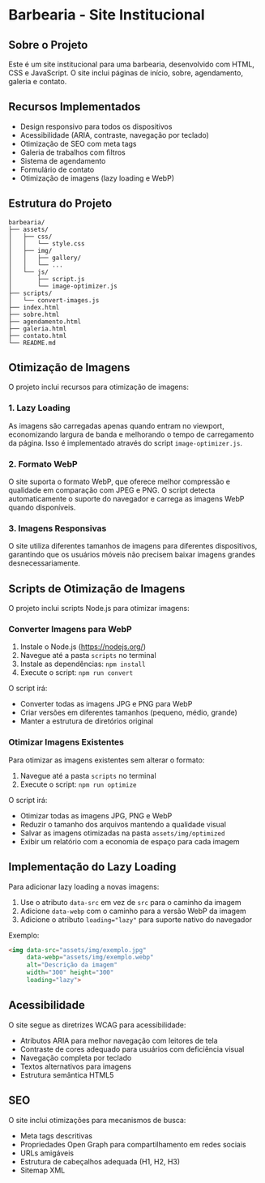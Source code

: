 # Barbearia - Site Institucional

## Sobre o Projeto

Este é um site institucional para uma barbearia, desenvolvido com HTML, CSS e JavaScript. O site inclui páginas de início, sobre, agendamento, galeria e contato.

## Recursos Implementados

- Design responsivo para todos os dispositivos
- Acessibilidade (ARIA, contraste, navegação por teclado)
- Otimização de SEO com meta tags
- Galeria de trabalhos com filtros
- Sistema de agendamento
- Formulário de contato
- Otimização de imagens (lazy loading e WebP)

## Estrutura do Projeto

```
barbearia/
├── assets/
│   ├── css/
│   │   └── style.css
│   ├── img/
│   │   ├── gallery/
│   │   └── ...
│   └── js/
│       ├── script.js
│       └── image-optimizer.js
├── scripts/
│   └── convert-images.js
├── index.html
├── sobre.html
├── agendamento.html
├── galeria.html
├── contato.html
└── README.md
```

## Otimização de Imagens

O projeto inclui recursos para otimização de imagens:

### 1. Lazy Loading

As imagens são carregadas apenas quando entram no viewport, economizando largura de banda e melhorando o tempo de carregamento da página. Isso é implementado através do script `image-optimizer.js`.

### 2. Formato WebP

O site suporta o formato WebP, que oferece melhor compressão e qualidade em comparação com JPEG e PNG. O script detecta automaticamente o suporte do navegador e carrega as imagens WebP quando disponíveis.

### 3. Imagens Responsivas

O site utiliza diferentes tamanhos de imagens para diferentes dispositivos, garantindo que os usuários móveis não precisem baixar imagens grandes desnecessariamente.

## Scripts de Otimização de Imagens

O projeto inclui scripts Node.js para otimizar imagens:

### Converter Imagens para WebP

1. Instale o Node.js (https://nodejs.org/)
2. Navegue até a pasta `scripts` no terminal
3. Instale as dependências: `npm install`
4. Execute o script: `npm run convert`

O script irá:
- Converter todas as imagens JPG e PNG para WebP
- Criar versões em diferentes tamanhos (pequeno, médio, grande)
- Manter a estrutura de diretórios original

### Otimizar Imagens Existentes

Para otimizar as imagens existentes sem alterar o formato:

1. Navegue até a pasta `scripts` no terminal
2. Execute o script: `npm run optimize`

O script irá:
- Otimizar todas as imagens JPG, PNG e WebP
- Reduzir o tamanho dos arquivos mantendo a qualidade visual
- Salvar as imagens otimizadas na pasta `assets/img/optimized`
- Exibir um relatório com a economia de espaço para cada imagem

## Implementação do Lazy Loading

Para adicionar lazy loading a novas imagens:

1. Use o atributo `data-src` em vez de `src` para o caminho da imagem
2. Adicione `data-webp` com o caminho para a versão WebP da imagem
3. Adicione o atributo `loading="lazy"` para suporte nativo do navegador

Exemplo:

```html
<img data-src="assets/img/exemplo.jpg" 
     data-webp="assets/img/exemplo.webp" 
     alt="Descrição da imagem" 
     width="300" height="300" 
     loading="lazy">
```

## Acessibilidade

O site segue as diretrizes WCAG para acessibilidade:

- Atributos ARIA para melhor navegação com leitores de tela
- Contraste de cores adequado para usuários com deficiência visual
- Navegação completa por teclado
- Textos alternativos para imagens
- Estrutura semântica HTML5

## SEO

O site inclui otimizações para mecanismos de busca:

- Meta tags descritivas
- Propriedades Open Graph para compartilhamento em redes sociais
- URLs amigáveis
- Estrutura de cabeçalhos adequada (H1, H2, H3)
- Sitemap XML